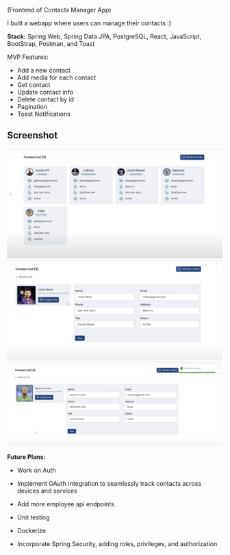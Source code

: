 (Frontend of Contacts Manager App)

I built a webapp where users can manage their contacts :)

**Stack:** Spring Web, Spring Data JPA, PostgreSQL, React, JavaScript, BootStrap, Postman, and Toast

MVP Features:
* Add a new contact
* Add media for each contact
* Get contact
* Update contact info
* Delete contact by id
* Pagination
* Toast Notifications

## Screenshot
![Home Screen](src/assets/screenshot1.png)
![Update Contact](src/assets/screenshot2.png)
![Toast Notification](src/assets/screenshot3.png)

**Future Plans:**

* Work on Auth

* Implement OAuth Integration to seamlessly track contacts across devices and services

* Add more employee api endpoints

* Unit testing

* Dockerize 

* Incorporate Spring Security, adding roles, privileges, and authorization




